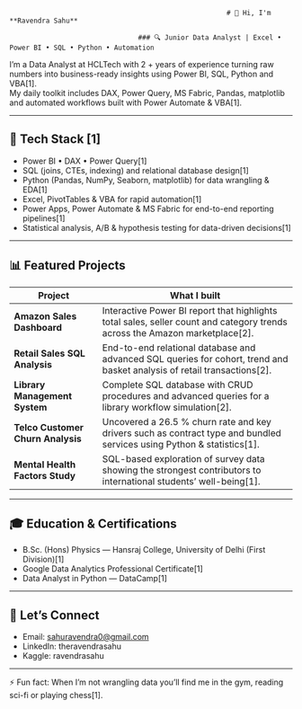                                                           # 👋 Hi, I'm **Ravendra Sahu**  

                                    ### 🔍 Junior Data Analyst | Excel • Power BI • SQL • Python • Automation

I’m a Data Analyst at HCLTech with 2 + years of experience turning raw numbers into business-ready insights using Power BI, SQL, Python and VBA[1].  
My daily toolkit includes DAX, Power Query, MS Fabric, Pandas, matplotlib and automated workflows built with Power Automate & VBA[1].

---

## 🔧 Tech Stack [1]

- Power BI • DAX • Power Query[1]  
- SQL (joins, CTEs, indexing) and relational database design[1]  
- Python (Pandas, NumPy, Seaborn, matplotlib) for data wrangling & EDA[1]  
- Excel, PivotTables & VBA for rapid automation[1]  
- Power Apps, Power Automate & MS Fabric for end-to-end reporting pipelines[1]  
- Statistical analysis, A/B & hypothesis testing for data-driven decisions[1]

---

## 📊 Featured Projects

| Project | What I built |
|---------|--------------|
| **Amazon Sales Dashboard** | Interactive Power BI report that highlights total sales, seller count and category trends across the Amazon marketplace[2]. |
| **Retail Sales SQL Analysis** | End-to-end relational database and advanced SQL queries for cohort, trend and basket analysis of retail transactions[2]. |
| **Library Management System** | Complete SQL database with CRUD procedures and advanced queries for a library workflow simulation[2]. |
| **Telco Customer Churn Analysis** | Uncovered a 26.5 % churn rate and key drivers such as contract type and bundled services using Python & statistics[1]. |
| **Mental Health Factors Study** | SQL-based exploration of survey data showing the strongest contributors to international students’ well-being[1]. |

---

## 🎓 Education & Certifications

- B.Sc. (Hons) Physics — Hansraj College, University of Delhi (First Division)[1]  
- Google Data Analytics Professional Certificate[1]  
- Data Analyst in Python — DataCamp[1]

---

## 🤝 Let’s Connect

- Email: sahuravendra0@gmail.com  
- LinkedIn: theravendrasahu  
- Kaggle: ravendrasahu

---

⚡ Fun fact: When I’m not wrangling data you’ll find me in the gym, reading sci-fi or playing chess[1].
